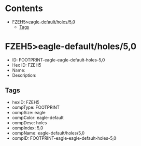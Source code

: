 



Contents
========

* [FZEH5>eagle-default/holes/5,0](#fzeh5eagle-defaultholes50)
	* [Tags](#tags)

# FZEH5>eagle-default/holes/5,0

- ID: FOOTPRINT-eagle-eagle-default-holes-5,0
- Hex ID: FZEH5
- Name: 
- Description: 

## Tags

- hexID: FZEH5
- oompType: FOOTPRINT
- oompSize: eagle
- oompColor: eagle-default
- oompDesc: holes
- oompIndex: 5,0
- oompName: eagle-default/holes/5,0
- oompID: FOOTPRINT-eagle-eagle-default-holes-5,0

